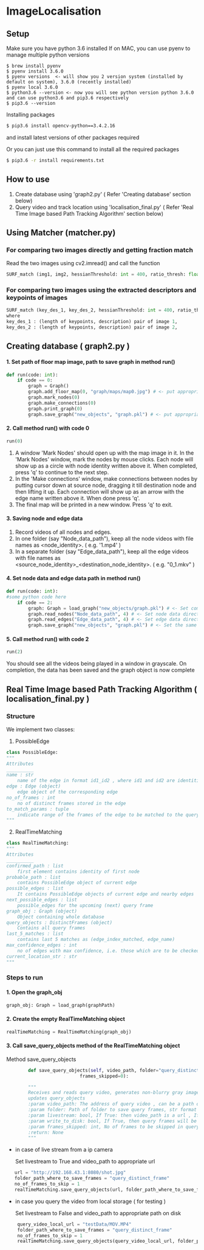 # ImageLocalisation

## Setup
Make sure you have python 3.6 installed
If on MAC, you can use pyenv to manage multiple python versions
```
$ brew install pyenv
$ pyenv install 3.6.0
$ pyenv versions  <- will show you 2 version system (installed by default on system), 3.6.0 (recently installed)
$ pyenv local 3.6.0
$ python3.6 --version <- now you will see python version python 3.6.0 and can use python3.6 and pip3.6 respectively
$ pip3.6 --version 
```
Installing packages
```bash
$ pip3.6 install opencv-python==3.4.2.16
```
and install latest versions of other packages required

Or you can just use this command to install all the required packages
```bash
$ pip3.6 -r install requirements.txt
```

## How to use
1. Create database using 'graph2.py' ( Refer 'Creating database' section below)
2. Query video and track location using 'localisation_final.py' ( Refer 'Real Time Image based Path Tracking Algorithm' section below)

## Using Matcher (matcher.py)
### For comparing two images directly and getting fraction match
Read the two images using cv2.imread() and call the function 
```python
SURF_match (img1, img2, hessianThreshold: int = 400, ratio_thresh: float = 0.7, symmetry_match: bool = True)
```
### For comparing two images using the extracted descriptors and keypoints of images
```python
SURF_match (key_des_1, key_des_2, hessianThreshold: int = 400, ratio_thresh: float = 0.7, symmetry_match: bool = True)
where
key_des_1 : (length of keypoints, description) pair of image 1,
key_des_2 : (length of keypoints, description) pair of image 2,
```

## Creating database ( graph2.py )
#### 1. Set path of floor map image, path to save graph in method run()
```python
def run(code: int):
    if code == 0:
        graph = Graph()
        graph.add_floor_map(0, "graph/maps/map0.jpg") # <- put appropriate image path ( image of the floor map ) as the second parameter here
        graph.mark_nodes(0)
        graph.make_connections(0)
        graph.print_graph(0)
        graph.save_graph("new_objects", "graph.pkl") # <- put appropriate directory (where graph object is to be saved) as the first parameter here
```
#### 2. Call method run() with code 0
```python
run(0)
```
   1. A window 'Mark Nodes' should open up with the map image in it. In the 'Mark Nodes' window, mark the nodes by mouse clicks. Each node will show up as a circle with node identity written above it. When completed, press 'q' to continue to the next step.
   2. In the 'Make connections' window, make connections between nodes by putting cursor down at source node, dragging it till destination node and then lifting it up. Each connection will show up as an arrow with the edge name written above it. When done press 'q'.
   3. The final map will be printed in a new window. Press 'q' to exit.
   
#### 3. Saving node and edge data
   1. Record videos of all nodes and edges.
   2. In one folder (say "Node_data_path"), keep all the node videos with file names as <node_identity>.<extension> ( e.g. '1.mp4' ) 
   3. In a separate folder (say "Edge_data_path"), keep all the edge videos with file names as <source_node_identity>_<destination_node_identity>.<extension> ( e.g. "0_1.mkv" )
    
#### 4. Set node data and edge data path in method run()
```python
def run(code: int):
#some python code here
    if code == 2:
        graph: Graph = load_graph("new_objects/graph.pkl") # <- Set complete path of graph object created above here
        graph.read_nodes("Node_data_path", 4) # <- Set node data directory here
        graph.read_edges("Edge_data_path", 4) # <- Set edge data directory here
        graph.save_graph("new_objects", "graph.pkl") # <- Set the same path as step 1 here
```

#### 5. Call method run() with code 2
```python
run(2)
```
   You should see all the videos being played in a window in grayscale. On completion, the data has been saved and the graph object is now complete
   
## Real Time Image based Path Tracking Algorithm ( localisation_final.py )

### Structure
We implement two classes:
1. PossibleEdge
```python
class PossibleEdge:
"""
Attributes
__________
name : str
    name of the edge in format id1_id2 , where id1 and id2 are identities of source and destination node
edge : Edge (object)
    edge object of the corresponding edge
no_of_frames : int
    no of distinct frames stored in the edge 
to_match_params : tuple
    indicate range of the frames of the edge to be matched to the query frame
"""
```
2. RealTimeMatching
```python
class RealTimeMatching:
"""
Attributes
__________
confirmed_path : list
    first element contains identity of first node
probable_path : list
    contains PossibleEdge object of current edge
possible_edges : list
    It contains PossibleEdge objects of current edge and nearby edges
next_possible_edges : list
    possible_edges for the upcoming (next) query frame
graph_obj : Graph (object)
    Object containing whole database
query_objects : DistinctFrames (object)
    Contains all query frames
last_5_matches : list
    contains last 5 matches as (edge_index_matched, edge_name)
max_confidence_edges : int 
    no of edges with max confidence, i.e. those which are to be checked first
current_location_str : str
"""
```

### Steps to run
#### 1. Open the graph_obj
``` python
graph_obj: Graph = load_graph(graphPath)
```
#### 2. Create the empty RealTimeMatching object
``` python
realTimeMatching = RealTimeMatching(graph_obj)
```
#### 3. Call save_query_objects method of the RealTimeMatching object

   Method save_query_objects
```python
        def save_query_objects(self, video_path, folder="query_distinct_frame", livestream=False, write_to_disk=False,
                           frames_skipped=0):

        """
        Receives and reads query video, generates non-blurry gray image frames, creates ImgObj and
        updates query_objects
        :param video_path: The address of query video , can be a path or a url, str format
        :param folder: Path of folder to save query frames, str format
        :param livestream: bool, If True: then video_path is a url , If False: video_path is a path on disk
        :param write_to_disk: bool, If True, then query frames will be saved to specified folder in .pkl and .jpg formats
        :param frames_skipped: int, No of frames to be skipped in query video
        :return: None
        """
 ```
   - in case of live stream from a ip camera
       
       Set livestream to True and video_path to appropriate url
 ```python
    url = "http://192.168.43.1:8080/shot.jpg"
    folder_path_where_to_save_frames = "query_distinct_frame"
    no_of_frames_to_skip = 1
    realTimeMatching.save_query_objects(url, folder_path_where_to_save_frames, frames_skipped=no_of_frames_to_skip,livestream=True)
```
  - in case you query the video from local storage ( for testing )
       
       Set livestream to False and video_path to appropriate path on disk
```python
    query_video_local_url = "testData/MOV.MP4"
    folder_path_where_to_save_frames = "query_distinct_frame"
    no_of_frames_to_skip = 1
    realTimeMatching.save_query_objects(query_video_local_url, folder_path_where_to_save_frames, frames_skipped=no_of_frames_to_skip, livestream=False)
```
